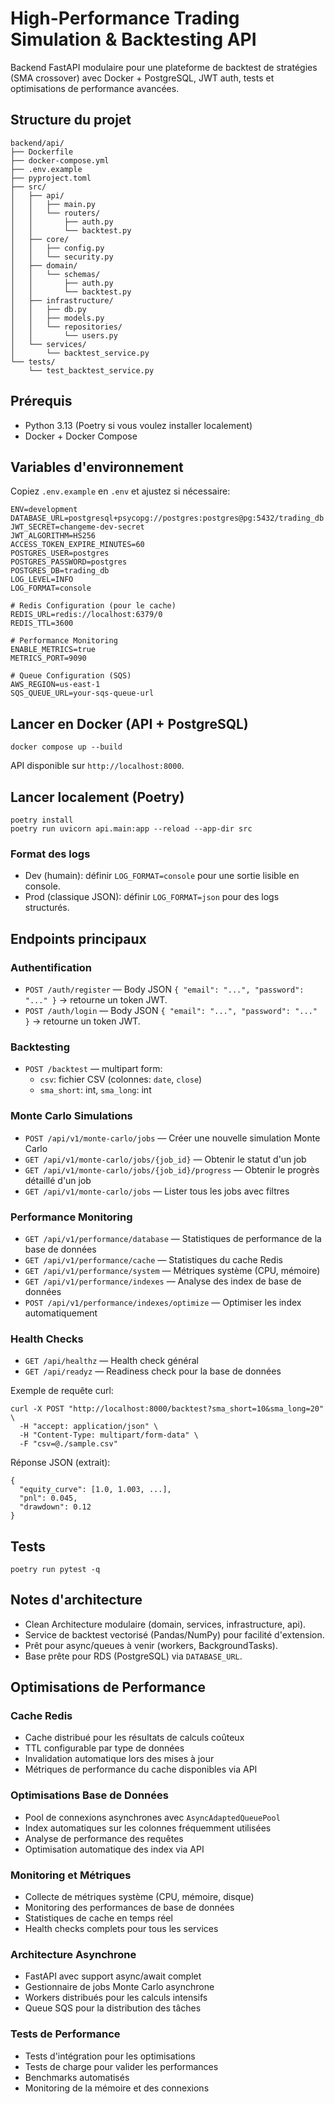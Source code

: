# High-Performance Trading Simulation & Backtesting API

Backend FastAPI modulaire pour une plateforme de backtest de stratégies (SMA crossover) avec Docker + PostgreSQL, JWT auth, tests et optimisations de performance avancées.

## Structure du projet

```
backend/api/
├── Dockerfile
├── docker-compose.yml
├── .env.example
├── pyproject.toml
├── src/
│   ├── api/
│   │   ├── main.py
│   │   └── routers/
│   │       ├── auth.py
│   │       └── backtest.py
│   ├── core/
│   │   ├── config.py
│   │   └── security.py
│   ├── domain/
│   │   └── schemas/
│   │       ├── auth.py
│   │       └── backtest.py
│   ├── infrastructure/
│   │   ├── db.py
│   │   ├── models.py
│   │   └── repositories/
│   │       └── users.py
│   └── services/
│       └── backtest_service.py
└── tests/
    └── test_backtest_service.py
```

## Prérequis

- Python 3.13 (Poetry si vous voulez installer localement)
- Docker + Docker Compose

## Variables d'environnement

Copiez `.env.example` en `.env` et ajustez si nécessaire:

```
ENV=development
DATABASE_URL=postgresql+psycopg://postgres:postgres@pg:5432/trading_db
JWT_SECRET=changeme-dev-secret
JWT_ALGORITHM=HS256
ACCESS_TOKEN_EXPIRE_MINUTES=60
POSTGRES_USER=postgres
POSTGRES_PASSWORD=postgres
POSTGRES_DB=trading_db
LOG_LEVEL=INFO
LOG_FORMAT=console

# Redis Configuration (pour le cache)
REDIS_URL=redis://localhost:6379/0
REDIS_TTL=3600

# Performance Monitoring
ENABLE_METRICS=true
METRICS_PORT=9090

# Queue Configuration (SQS)
AWS_REGION=us-east-1
SQS_QUEUE_URL=your-sqs-queue-url
```

## Lancer en Docker (API + PostgreSQL)

```
docker compose up --build
```

API disponible sur `http://localhost:8000`.

## Lancer localement (Poetry)

```
poetry install
poetry run uvicorn api.main:app --reload --app-dir src
```

### Format des logs

- Dev (humain): définir `LOG_FORMAT=console` pour une sortie lisible en console.
- Prod (classique JSON): définir `LOG_FORMAT=json` pour des logs structurés.

## Endpoints principaux

### Authentification
- `POST /auth/register` — Body JSON `{ "email": "...", "password": "..." }` → retourne un token JWT.
- `POST /auth/login` — Body JSON `{ "email": "...", "password": "..." }` → retourne un token JWT.

### Backtesting
- `POST /backtest` — multipart form:
  - `csv`: fichier CSV (colonnes: `date`, `close`)
  - `sma_short`: int, `sma_long`: int

### Monte Carlo Simulations
- `POST /api/v1/monte-carlo/jobs` — Créer une nouvelle simulation Monte Carlo
- `GET /api/v1/monte-carlo/jobs/{job_id}` — Obtenir le statut d'un job
- `GET /api/v1/monte-carlo/jobs/{job_id}/progress` — Obtenir le progrès détaillé d'un job
- `GET /api/v1/monte-carlo/jobs` — Lister tous les jobs avec filtres

### Performance Monitoring
- `GET /api/v1/performance/database` — Statistiques de performance de la base de données
- `GET /api/v1/performance/cache` — Statistiques du cache Redis
- `GET /api/v1/performance/system` — Métriques système (CPU, mémoire)
- `GET /api/v1/performance/indexes` — Analyse des index de base de données
- `POST /api/v1/performance/indexes/optimize` — Optimiser les index automatiquement

### Health Checks
- `GET /api/healthz` — Health check général
- `GET /api/readyz` — Readiness check pour la base de données

Exemple de requête curl:

```
curl -X POST "http://localhost:8000/backtest?sma_short=10&sma_long=20" \
  -H "accept: application/json" \
  -H "Content-Type: multipart/form-data" \
  -F "csv=@./sample.csv"
```

Réponse JSON (extrait):

```
{
  "equity_curve": [1.0, 1.003, ...],
  "pnl": 0.045,
  "drawdown": 0.12
}
```

## Tests

```
poetry run pytest -q
```

## Notes d'architecture

- Clean Architecture modulaire (domain, services, infrastructure, api).
- Service de backtest vectorisé (Pandas/NumPy) pour facilité d'extension.
- Prêt pour async/queues à venir (workers, BackgroundTasks). 
- Base prête pour RDS (PostgreSQL) via `DATABASE_URL`.

## Optimisations de Performance

### Cache Redis
- Cache distribué pour les résultats de calculs coûteux
- TTL configurable par type de données
- Invalidation automatique lors des mises à jour
- Métriques de performance du cache disponibles via API

### Optimisations Base de Données
- Pool de connexions asynchrones avec `AsyncAdaptedQueuePool`
- Index automatiques sur les colonnes fréquemment utilisées
- Analyse de performance des requêtes
- Optimisation automatique des index via API

### Monitoring et Métriques
- Collecte de métriques système (CPU, mémoire, disque)
- Monitoring des performances de base de données
- Statistiques de cache en temps réel
- Health checks complets pour tous les services

### Architecture Asynchrone
- FastAPI avec support async/await complet
- Gestionnaire de jobs Monte Carlo asynchrone
- Workers distribués pour les calculs intensifs
- Queue SQS pour la distribution des tâches

### Tests de Performance
- Tests d'intégration pour les optimisations
- Tests de charge pour valider les performances
- Benchmarks automatisés
- Monitoring de la mémoire et des connexions